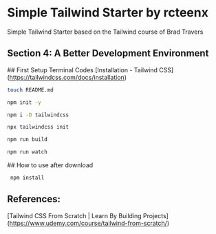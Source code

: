 # Simple Tailwind Starter by rcteenx

Simple Tailwind Starter based on the Tailwind course of Brad Travers

## Section 4: A Better Development Environment

## First Setup Terminal Codes
[Installation - Tailwind CSS]
(https://tailwindcss.com/docs/installation)

```bash
touch README.md

npm init -y

npm i -D tailwindcss

npx tailwindcss init

npm run build

npm run watch

```

## How to use after download

```bash
 npm install
```

## References:

[Tailwind CSS From Scratch | Learn By Building Projects] (https://www.udemy.com/course/tailwind-from-scratch/)
